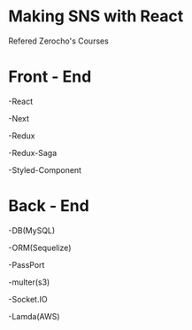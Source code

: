 # Making SNS with React
Refered Zerocho's Courses

# Front - End
-React


-Next


-Redux


-Redux-Saga


-Styled-Component

# Back - End
-DB(MySQL)


-ORM(Sequelize)


-PassPort


-multer(s3)


-Socket.IO


-Lamda(AWS)
